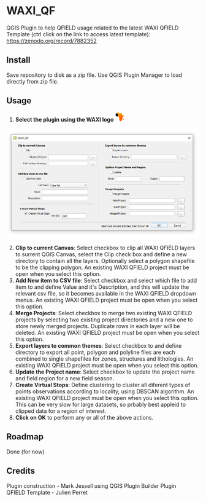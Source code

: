 # WAXI_QF
 QGIS Plugin to help QFIELD usage related to the latest WAXI QFIELD Template (ctrl click on the link to access latest template): https://zenodo.org/record/7882352 
 
## Install
Save repository to disk as a zip file. Use QGIS Plugin Manager to load directly from zip file.

## Usage
1. **Select the plugin using the WAXI logo**   ![waxi_icon](icon.png) 

 ![waxi_qf dialog](dialog.png) 

2. **Clip to current Canvas**: Select checkbox to clip all WAXI QFIELD layers to surrent QGIS Canvas, select the Clip check box and define a new directory to contain all the layers. Optionally select a polygon shapefile to be the clipping polygon. An existing WAXI QFIELD project must be open when you select this option.
3. **Add New item to CSV file**: Select checkbox and select which file to add item to and define Value and it's Description, and this will update the relevant csv file, so it becomes available in the WAXI QFIELD dropdown menus. An existing WAXI QFIELD project must be open when you select this option.
4. **Merge Projects**: Select checkbox to merge two existing WAXI QFIELD projects by selecting two existing project directories and a new one to store newly merged projects. Duplicate rows in each layer will be deleted. An existing WAXI QFIELD project must be open when you select this option.
5. **Export layers to common themes**: Select checkbox to and define directory to export all point, polygon and polyline files are each combined to single shapefiles for zones, structures and lithologies. An existing WAXI QFIELD project must be open when you select this option.
6. **Update the Project name**: Select checkbox to update the project name and field region for a new field season.
7. **Create Virtual Stops**: Define clustering to cluster all diferent types of points observations according to locality, using DBSCAN algorithm. An existing WAXI QFIELD project must be open when you select this option. This can be very slow for large datasets, so prbably best appleid to clipped data for a region of interest.
8. **Click on OK** to perform any or all of the above actions.

## Roadmap

Done (for now)
   
## Credits    
Plugin construction - Mark Jessell using QGIS Plugin Builder Plugin    
QFIELD Template - Julien Perret    
